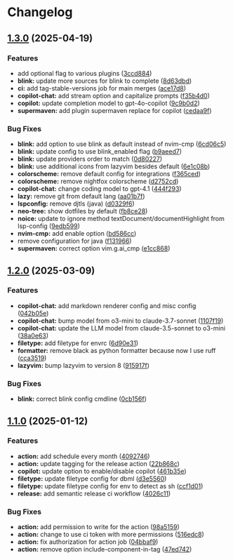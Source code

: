 # Changelog

## [1.3.0](https://github.com/lelouvincx/nvim/compare/v1.2.0...v1.3.0) (2025-04-19)


### Features

* add optional flag to various plugins ([3ccd884](https://github.com/lelouvincx/nvim/commit/3ccd884ab491fcb21649132fda3c3bf484632c5b))
* **blink:** update more sources for blink to complete ([8d63dbd](https://github.com/lelouvincx/nvim/commit/8d63dbd9c3bee5f8b444aa990edc46240f9bbe0a))
* **ci:** add tag-stable-versions job for main merges ([ace17d8](https://github.com/lelouvincx/nvim/commit/ace17d85aa5763c1a66501dd1fbf03f8144e47b3))
* **copilot-chat:** add stream option and capitalize prompts ([f35b4d0](https://github.com/lelouvincx/nvim/commit/f35b4d0392bd4d5b4627f520a3723fc5d5b29324))
* **copilot:** update completion model to gpt-4o-copilot ([9c9b0d2](https://github.com/lelouvincx/nvim/commit/9c9b0d204f29469a3b439db7d68f093abd436ca0))
* **supermaven:** add plugin supermaven replace for copilot ([cedaa9f](https://github.com/lelouvincx/nvim/commit/cedaa9f78e350b4b47ff4710ee1e36d588d56d67))


### Bug Fixes

* **blink:** add option to use blink as default instead of nvim-cmp ([6cd06c5](https://github.com/lelouvincx/nvim/commit/6cd06c5f188e8eba1f88b9c3c9961cb5c5aafb96))
* **blink:** update config to use blink_enabled flag ([b9aeed7](https://github.com/lelouvincx/nvim/commit/b9aeed7d916467a8129e7f70a5e93bee56108305))
* **blink:** update providers order to match ([0d80227](https://github.com/lelouvincx/nvim/commit/0d8022754760d18f4958b4d42f0585466dc22079))
* **blink:** use additional icons from lazyvim besides default ([6e1c08b](https://github.com/lelouvincx/nvim/commit/6e1c08ba48d0b34681e3b06fe92d10e81a7d6f5d))
* **colorscheme:** remove default config for integrations ([f365ced](https://github.com/lelouvincx/nvim/commit/f365cedae6a8305733b4624ae726c2b156e4cfa2))
* **colorscheme:** remove nightfox colorscheme ([d2752cd](https://github.com/lelouvincx/nvim/commit/d2752cdaf46855c72e22301e6d2e65d747714f54))
* **copilot-chat:** change coding model to gpt-4.1 ([444f293](https://github.com/lelouvincx/nvim/commit/444f29338932a3a2c86a41505a0ecfe6f0198ca6))
* **lazy:** remove git from default lang ([aa01b7f](https://github.com/lelouvincx/nvim/commit/aa01b7fb37204a4ded5bdb9de144769b5a9a935f))
* **lspconfig:** remove djtls (java) ([d0329f6](https://github.com/lelouvincx/nvim/commit/d0329f6f4f33640b3a2972f5503d565270de4dba))
* **neo-tree:** show dotfiles by default ([fb8ce28](https://github.com/lelouvincx/nvim/commit/fb8ce2863832ed853132e6e15e878c25367f48c5))
* **noice:** update to ignore method textDocument/documentHighlight from lsp-config ([9edb599](https://github.com/lelouvincx/nvim/commit/9edb599c5d10e7a4c7fb9e130664498c02c68cae))
* **nvim-cmp:** add enable option ([bd586cc](https://github.com/lelouvincx/nvim/commit/bd586ccca65f29378c7728b49d0eb95059c5fa79))
* remove configuration for java ([f131966](https://github.com/lelouvincx/nvim/commit/f131966ab91e4bec06573b7809170725d260c3b6))
* **supermaven:** correct option vim.g.ai_cmp ([e1cc868](https://github.com/lelouvincx/nvim/commit/e1cc8683bac3d70d0ce04c078e9f895065ce4707))

## [1.2.0](https://github.com/lelouvincx/nvim/compare/v1.1.0...v1.2.0) (2025-03-09)


### Features

* **copilot-chat:** add markdown renderer config and misc config ([042b05e](https://github.com/lelouvincx/nvim/commit/042b05ee1fc8ba206e102adf1feebf9ec98f3c34))
* **copilot-chat:** bump model from o3-mini to claude-3.7-sonnet ([1107f19](https://github.com/lelouvincx/nvim/commit/1107f1974afecf0c870c77211ca3d15de106905e))
* **copilot-chat:** update the LLM model from claude-3.5-sonnet to o3-mini ([38a0e63](https://github.com/lelouvincx/nvim/commit/38a0e63ad8d27631311fbdc79bcc9ac8a0dfbd01))
* **filetype:** add filetype for envrc ([6d90e31](https://github.com/lelouvincx/nvim/commit/6d90e3113943d51f53e0463c723fc98456e368c5))
* **formatter:** remove black as python formatter because now I use ruff ([cca3519](https://github.com/lelouvincx/nvim/commit/cca3519004172971342975b70f965965e03ad9ad))
* **lazyvim:** bump lazyvim to version 8 ([915917f](https://github.com/lelouvincx/nvim/commit/915917f10d2add409d20334de03958f7a47049d3))


### Bug Fixes

* **blink:** correct blink config cmdline ([0cb156f](https://github.com/lelouvincx/nvim/commit/0cb156f1395b8e55b547106ba3c5f6dac2d27da1))

## [1.1.0](https://github.com/lelouvincx/nvim/compare/v1.0.0...v1.1.0) (2025-01-12)


### Features

* **action:** add schedule every month ([4092746](https://github.com/lelouvincx/nvim/commit/4092746cfff5469f68b88572658531303674c251))
* **action:** update tagging for the release action ([22b868c](https://github.com/lelouvincx/nvim/commit/22b868caa003a08b5f3e60d0b2998e248b84681d))
* **copilot:** update option to enable/disable copilot ([461b35e](https://github.com/lelouvincx/nvim/commit/461b35e7d9d16a3d74bc1aeede2a80e73b221afd))
* **filetype:** update filetype config for dbml ([d3e5560](https://github.com/lelouvincx/nvim/commit/d3e55603948d714b19a18a6b16a48e5225720ff0))
* **filetype:** update filetype config for env to detect as sh ([ccf1d01](https://github.com/lelouvincx/nvim/commit/ccf1d0126a74b12f77604356a1ff632ff250aa70))
* **release:** add semantic release ci workflow ([4026c11](https://github.com/lelouvincx/nvim/commit/4026c11ccd6fc72e12b888fb5b0c0fee7dbfc62e))


### Bug Fixes

* **action:** add permission to write for the action ([98a5159](https://github.com/lelouvincx/nvim/commit/98a515966d6cea979cedbc03282c97451b97972c))
* **action:** change to use ci token with more permissions ([516edc8](https://github.com/lelouvincx/nvim/commit/516edc8fb0a946df83d4764c337881c516e4f42d))
* **action:** fix authorization for action job ([04bbaf9](https://github.com/lelouvincx/nvim/commit/04bbaf9c552121cc701fa38548e436f703a7be85))
* **action:** remove option include-component-in-tag ([47ed742](https://github.com/lelouvincx/nvim/commit/47ed7423ca065d25bf2123ae0376d602419d2f1a))
